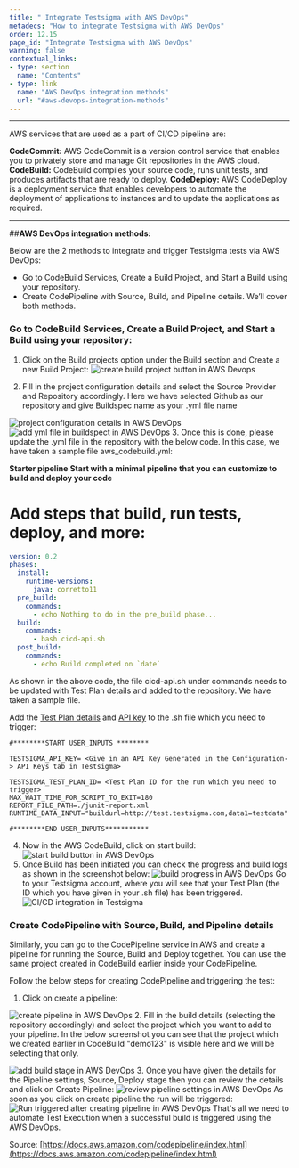 ```yaml
---
title: " Integrate Testsigma with AWS DevOps"
metadecs: "How to integrate Testsigma with AWS DevOps" 
order: 12.15
page_id: "Integrate Testsigma with AWS DevOps"
warning: false
contextual_links:
- type: section
  name: "Contents"
- type: link
  name: "AWS DevOps integration methods"
  url: "#aws-devops-integration-methods"
---
```


---

AWS services that are used as a part of CI/CD pipeline are:

**CodeCommit:** AWS CodeCommit is a version control service that enables you to privately store and manage Git repositories in the AWS cloud.
**CodeBuild:** CodeBuild compiles your source code, runs unit tests, and produces artifacts that are ready to deploy.
**CodeDeploy:** AWS CodeDeploy is a deployment service that enables developers to automate the deployment of applications to instances and to update the applications as required.

 
---
##**AWS DevOps integration methods:**

Below are the 2 methods to integrate and trigger Testsigma tests via AWS DevOps:

  * Go to CodeBuild Services, Create a Build Project, and Start a Build using your repository.
  * Create CodePipeline with Source, Build, and Pipeline details.
We’ll cover both methods.
 
### **Go to CodeBuild Services, Create a Build Project, and Start a Build using your repository:**

 
1. Click on the Build projects option under the Build section and Create a new Build Project:
 ![create build project button in AWS Devops](https://docs.testsigma.com/images/aws-devops/create-build-project-aws-devops.png
 )


2. Fill in the project configuration details and select the Source Provider and Repository accordingly. Here we have selected Github as our repository and give Buildspec name as your .yml file name 

![project configuration details in AWS DevOps](https://docs.testsigma.com/images/aws-devops/project-configuration-details-aws-devops.png)
![add yml file in buildspect in AWS DevOps](https://docs.testsigma.com/images/aws-devops/buildspec-yml-aws-devops.png)
3. Once this is done, please update the .yml file in the repository with the below code. In this case, we have taken a sample file aws_codebuild.yml:
 
**Starter pipeline**
**Start with a minimal pipeline that you can customize to build and deploy your code**
# Add steps that build, run tests, deploy, and more:

```yaml
version: 0.2
phases:
  install:
    runtime-versions:
      java: corretto11
  pre_build:
    commands:
      - echo Nothing to do in the pre_build phase...
  build:
    commands:
      - bash cicd-api.sh
  post_build:
    commands:
      - echo Build completed on `date`
```
 
As shown in the above code, the file cicd-api.sh under commands needs to be updated with Test Plan details and added to the repository. We have taken a sample file.

Add the [Test Plan details](https://testsigma.com/docs/continuous-integration/get-test-plan-details/) and [API key](http://testsigma.com/docs/configuration/api-keys/) to the .sh file which you need to trigger:
 
```shell
#********START USER_INPUTS ********

TESTSIGMA_API_KEY= <Give in an API Key Generated in the Configuration-> API Keys tab in Testsigma>

TESTSIGMA_TEST_PLAN_ID= <Test Plan ID for the run which you need to trigger>
MAX_WAIT_TIME_FOR_SCRIPT_TO_EXIT=180
REPORT_FILE_PATH=./junit-report.xml
RUNTIME_DATA_INPUT="buildurl=http://test.testsigma.com,data1=testdata"

#********END USER_INPUTS***********
```


 
4. Now in the AWS CodeBuild, click on start build:
 ![start build button in AWS DevOps](https://docs.testsigma.com/images/aws-devops/start-build-button-aws-devops.png)
5. Once Build has been initiated you can check the progress and build logs as shown in the screenshot below:
 ![build progress in AWS DevOps](https://docs.testsigma.com/images/aws-devops/build-progress-aws-devops.png)
Go to your Testsigma account, where you will see that your Test Plan (the ID which you have given in your .sh file) has been triggered.
![CI/CD integration in Testsigma](https://s3.amazonaws.com/static-docs.testsigma.com/new_images/continuous-integration/aws-devops/cicd-integration-testsigma.png)

### Create CodePipeline with Source, Build, and Pipeline details
 
Similarly, you can go to the CodePipeline service in AWS and create a pipeline for running the Source, Build and Deploy together. You can use the same project created in CodeBuild earlier inside your CodePipeline. 
 
Follow the below steps for creating CodePipeline and triggering the test:
 
1. Click on create a pipeline:
 
![create pipeline in AWS DevOps](https://docs.testsigma.com/images/aws-devops/create-pipeline-aws-devops.png)
 2. Fill in the build details (selecting the repository accordingly) and select the project which you want to add to your pipeline. In the below screenshot you can see that the project which we created earlier in CodeBuild "demo123" is visible here and we will be selecting that only.

![add build stage in AWS DevOps](https://docs.testsigma.com/images/aws-devops/add-build-stage-aws-devops.png)
3. Once you have given the details for the Pipeline settings, Source, Deploy stage then you can review the details and click on Create Pipeline:
![review pipeline settings in AWS DevOps](https://docs.testsigma.com/images/aws-devops/pipeline-settings-review-aws-devops.png)
As soon as you click on create pipeline the run will be triggered:
![Run triggered after creating pipeline in AWS DevOps](https://docs.testsigma.com/images/aws-devops/create-pipeline-run-triggered-aws-devops.png)
That's all we need to automate Test Execution when a successful build is triggered using the AWS DevOps.

 Source: [https://docs.aws.amazon.com/codepipeline/index.html](https://docs.aws.amazon.com/codepipeline/index.html)
 


 
